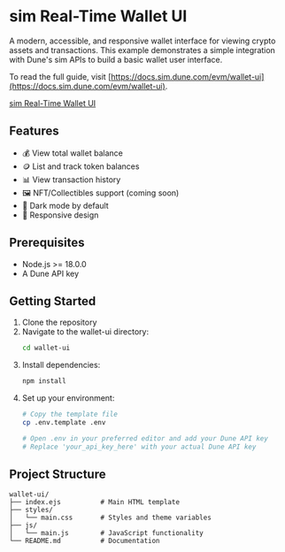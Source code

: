 # sim Real-Time Wallet UI

A modern, accessible, and responsive wallet interface for viewing crypto assets and transactions. This example demonstrates a simple integration with Dune's sim APIs to build a basic wallet user interface.

To read the full guide, visit [https://docs.sim.dune.com/evm/wallet-ui](https://docs.sim.dune.com/evm/wallet-ui).

[sim Real-Time Wallet UI](images/ui.png)

## Features

- 💰 View total wallet balance
- 🪙 List and track token balances
- 📊 View transaction history
- 🖼️ NFT/Collectibles support (coming soon)
- 🌙 Dark mode by default
- 📱 Responsive design

## Prerequisites

- Node.js >= 18.0.0
- A Dune API key

## Getting Started

1. Clone the repository
2. Navigate to the wallet-ui directory:
   ```bash
   cd wallet-ui
   ```
3. Install dependencies:
   ```bash
   npm install
   ```
4. Set up your environment:
   ```bash
   # Copy the template file
   cp .env.template .env
   
   # Open .env in your preferred editor and add your Dune API key
   # Replace 'your_api_key_here' with your actual Dune API key
   ```

## Project Structure

```
wallet-ui/
├── index.ejs          # Main HTML template
├── styles/
│   └── main.css       # Styles and theme variables
├── js/
│   └── main.js        # JavaScript functionality
└── README.md          # Documentation
```
